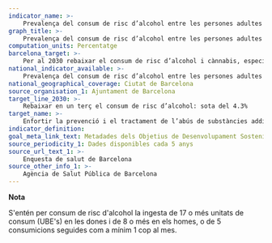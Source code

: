 ```yaml
---
indicator_name: >-
    Prevalença del consum de risc d’alcohol entre les persones adultes
graph_title: >-
    Prevalença del consum de risc d’alcohol entre les persones adultes
computation_units: Percentatge
barcelona_target: >-
    Per al 2030 rebaixar el consum de risc d’alcohol i cànnabis, especialment entre les persones joves
national_indicator_available: >-
    Prevalença del consum de risc d’alcohol entre les persones adultes
national_geographical_coverage: Ciutat de Barcelona
source_organisation_1: Ajuntament de Barcelona
target_line_2030: >-
    Rebaixar en un terç el consum de risc d’alcohol: sota del 4.3%
target_name: >-
    Enfortir la prevenció i el tractament de l’abús de substàncies addictives, inclosos l’ús indegut d’estupefaents i el consum nociu d’alcohol
indicator_definition:
goal_meta_link_text: Metadades dels Objetius de Desenvolupament Sostenible de les Nacions Unides (pdf 894kB)
source_periodicity_1: Dades disponibles cada 5 anys
source_url_text_1: >-
    Enquesta de salut de Barcelona 
source_other_info_1: >-
    Agència de Salut Pública de Barcelona
---
```

**Nota**

S'entén per consum de risc d'alcohol la ingesta de 17 o més unitats de consum (UBE's) en les dones i de 8 o més en els homes, o de 5 consumicions seguides com a mínim 1 cop al mes.
